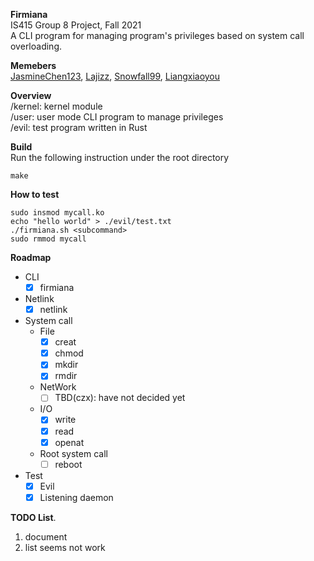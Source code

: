 **Firmiana**  
IS415 Group 8 Project, Fall 2021    
A CLI program for managing program's privileges based on system call overloading.

**Memebers**  
[JasmineChen123](https://github.com/JasmineChen123),
[Lajizz](https://github.com/Lajizz),
[Snowfall99](https://github.com/Snowfall99),
[Liangxiaoyou](https://github.com/liangxiaoyou)  

**Overview**  
/kernel: kernel module  
/user: user mode CLI program to manage privileges  
/evil: test program written in Rust  

**Build**  
Run the following instruction under the root directory
```
make
```

**How to test**   
```
sudo insmod mycall.ko
echo "hello world" > ./evil/test.txt
./firmiana.sh <subcommand>
sudo rmmod mycall
```  

**Roadmap**  
- CLI
    - [x] firmiana

- Netlink  
    - [x] netlink  

- System call
    - File 
        - [x] creat  
        - [x] chmod  
        - [x] mkdir  
        - [x] rmdir

    - NetWork  
        - [ ] TBD(czx): have not decided yet
    
    - I/O
        - [x] write  
        - [x] read  
        - [x] openat 
    
    - Root system call   
        - [ ] reboot

- Test  
    - [x] Evil
    - [x] Listening daemon

**TODO List**. 
1. document
2. list seems not work
